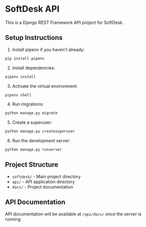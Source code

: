 # SoftDesk API

This is a Django REST Framework API project for SoftDesk.

## Setup Instructions

1. Install pipenv if you haven't already:
```bash
pip install pipenv
```

2. Install dependencies:
```bash
pipenv install
```

3. Activate the virtual environment:
```bash
pipenv shell
```

4. Run migrations:
```bash
python manage.py migrate
```

5. Create a superuser:
```bash
python manage.py createsuperuser
```

6. Run the development server:
```bash
python manage.py runserver
```

## Project Structure

- `softdesk/` - Main project directory
- `api/` - API application directory
- `docs/` - Project documentation

## API Documentation

API documentation will be available at `/api/docs/` once the server is running. 